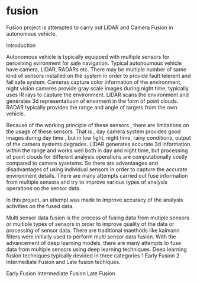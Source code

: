 # fusion
Fusion project is attempted to carry out LIDAR and Camera Fusion in autonomous vehicle.

Introduction

Autonomous vehicle is typically equipped with multiple sensors for perceiving evironment for safe navigation. Typical autonoumous vehicle have camera, LIDAR, RADARs etc. There may be multiple number of same kind of sensors installed on the system in order to provide fault telerent and fail safe system. 
Cameras capture color information of the environment, night vision cameres provide gray scale images during night time, typically uses IR rays to capture the environment. LIDAR scans the environment and generates 3d representatiuon of envirment in the form of point clouds. RADAR typically provides the range and angle of targets from the own vehicle.

Because of the working principle of these sensors , there are limitations on the usage of these sensors. That is , day camera system provides good images during day time , but in low light, night time, rainy conditions, output of the camera systems degrades. LIDAR generates accurate 3d information within the range and works well both in day and night time, but processing of point clouds for different analysis operations are computationally costly compared to camera sysetems. 
So there are advantaages and disadvantages of using individual sensors in order to capture the accurate environment details. 
There are many attempts carried out fuse information from multiple sensors and try to improve various types of analysis operations on the sensor data. 

In this project, an attempt was made to improve accuracy of the analysis activities on the fused data.

Multi sensor data fusion is the process of fusing data from mutiple sensors or multiple types of sensors in order to improve quality of the data or processing
of sensor data. There are traditional maethods like kalmann filters were initially used to perform multi sensor data fusion. With the advancement of deep learning models, there are many attempts to fuse data from multiple sensors using deep learning techniques. Deep learning fusion techniques typically devided in three categories 1 Early Fusion 2 Intermediate Fusion and Late fusion techiques.

Early Fusion
Intermediate Fusion
Late Fusion


